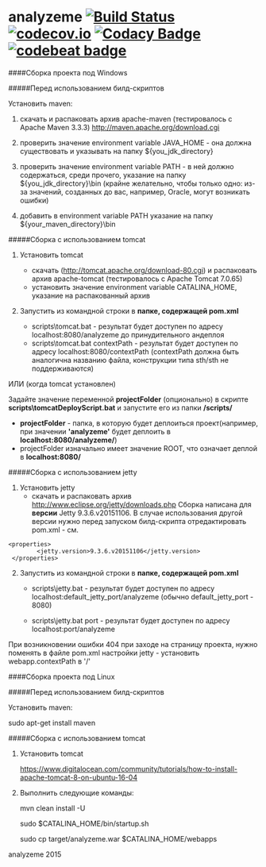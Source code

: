 # analyzeme [![Build Status](https://travis-ci.org/lanit-tercom-school/analyzeme.svg?branch=master)](https://travis-ci.org/lanit-tercom-school/analyzeme) [![codecov.io](https://codecov.io/github/lanit-tercom-school/analyzeme/coverage.svg?branch=master)](https://codecov.io/github/lanit-tercom-school/analyzeme?branch=master) [![Codacy Badge](https://api.codacy.com/project/badge/Grade/21aa2175753b48be8fd0609f720b141a?branch=master)](https://www.codacy.com/app/lanit-tercom-school/analyzeme?utm_source=github.com&amp;utm_medium=referral&amp;utm_content=lanit-tercom-school/analyzeme&amp;utm_campaign=Badge_Grade) [![codebeat badge](https://codebeat.co/badges/002af87c-039c-4373-ac52-3c7501ee1ffa)](https://codebeat.co/projects/github-com-lanit-tercom-school-analyzeme)

####Сборка проекта под Windows

#####Перед использованием билд-скриптов

Установить maven:

1. скачать и распаковать архив apache-maven (тестировалось с Apache Maven 3.3.3) http://maven.apache.org/download.cgi

2. проверить значение environment variable JAVA\_HOME - она должна существовать и указывать на папку ${you\_jdk\_directory}

3. проверить значение environment variable PATH - в ней должно содержаться, среди прочего, указание на папку ${you\_jdk\_directory}\bin (крайне желательно, чтобы только одно: из-за значений, созданных до вас, например, Oracle, могут возникать ошибки)

4. добавить в  environment variable PATH указание на папку ${your\_maven\_directory}\bin

#####Сборка с использованием tomcat

1.  Установить tomcat
    * скачать (http://tomcat.apache.org/download-80.cgi) и распаковать архив apache-tomcat (тестировалось с Apache Tomcat 7.0.65)
    *  установить значение environment variable CATALINA\_HOME, указание на распакованный архив

2.  Запустить из командной строки в **папке, содержащей pom.xml**
    * scripts\tomcat.bat - результат будет доступен по адресу localhost:8080/analyzeme до принудительного андеплоя
    * scripts\tomcat.bat contextPath - результат будет доступен по адресу localhost:8080/contextPath (contextPath должна быть аналогична названию файла, конструкции типа sth/sth не поддерживаются)

ИЛИ (когда tomcat установлен)
    
Задайте значение переменной **projectFolder** (опционально) в скрипте **scripts\tomcatDeployScript.bat** и запустите его из папки **/scripts/**
   * **projectFolder** - папка, в которую будет деплоиться проект(например, при значении **'analyzeme'** будет деплоить в **localhost:8080/analyzeme/**)
   * projectFolder изначально имеет значение ROOT, что означает деплой в **localhost:8080/**


#####Сборка с использованием jetty

1.  Установить jetty
     * скачать и распаковать архив http://www.eclipse.org/jetty/downloads.php
Cборка написана для **версии** Jetty 9.3.6.v20151106. В случае использования другой версии нужно перед запуском билд-скрипта отредактировать pom.xml - см.
 ```
 <properties>
         <jetty.version>9.3.6.v20151106</jetty.version>
  </properties>
 ```
2. Запустить из командной строки  в **папке, содержащей pom.xml**
    * scripts\jetty.bat - результат будет доступен по адресу localhost:default_jetty_port/analyzeme (обычно default_jetty_port - 8080)

    * scripts\jetty.bat port - результат будет доступен по адресу localhost:port/analyzeme
    
При возникновении ошибки 404 при заходе на страницу проекта, нужно поменять в файле pom.xml настройки jetty - установить webapp.contextPath в '/' 

####Сборка проекта под Linux

#####Перед использованием билд-скриптов

Установить maven:

sudo apt-get install maven

#####Сборка с использованием tomcat

1. Установить tomcat

   https://www.digitalocean.com/community/tutorials/how-to-install-apache-tomcat-8-on-ubuntu-16-04

2. Выполнить следующие команды:

   mvn clean install -U

   sudo $CATALINA_HOME/bin/startup.sh

   sudo cp target/analyzeme.war $CATALINA_HOME/webapps

analyzeme
2015
